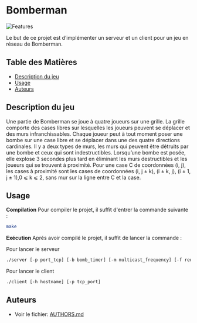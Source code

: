 # Bomberman

![Features](https://skillicons.dev/icons?i=c,git,gitlab,github,vim,vscode)

Le but de ce projet est d’implémenter un serveur et un client pour un jeu en réseau de <a src="https://fr.wikipedia.org/wiki/Bomberman">Bomberman</a>.

## Table des Matières

- [Description du jeu](#description-du-jeu)
- [Usage](#usage)
- [Auteurs](#auteurs)

## Description du jeu

Une partie de Bomberman se joue à quatre joueurs sur une grille. La grille comporte des cases
libres sur lesquelles les joueurs peuvent se déplacer et des murs infranchissables. Chaque joueur
peut à tout moment poser une bombe sur une case libre et se déplacer dans une des quatre
directions cardinales.
Il y a deux types de murs, les murs qui peuvent être détruits par une bombe et ceux qui sont
indestructibles. Lorsqu’une bombe est posée, elle explose 3 secondes plus tard en éliminant les
murs destructibles et les joueurs qui se trouvent à proximité. Pour une case C de coordonnées
(i, j), les cases à proximité sont les cases de coordonnées (i, j &plusmn;
 k), (i &plusmn; k, j), (i &plusmn; 1, j &plusmn; 1),0 ⩽ k ⩽ 2, sans mur sur la ligne entre C et la case.

## Usage

**Compilation**
Pour compiler le projet, il suffit d'entrer la commande suivante :

```bash
make
```

**Exécution**
Aprés avoir compilé le projet, il suffit de lancer la commande :

Pour lancer le serveur

```bash
./server [-p port_tcp] [-b bomb_timer] [-m multicast_frequency] [-f request_frequency]
```

Pour lancer le client

```bash
./client [-h hostname] [-p tcp_port]
```

## Auteurs

- Voir le fichier: [AUTHORS.md](AUTHORS.md)
